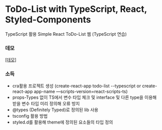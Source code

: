 # ToDo-List with TypeScript, React, Styled-Components

TypeScript 활용 Simple React ToDo-List 웹 (TypeScript 연습)

### 데모

[[데모]](https://leye195.github.io/TS-toDOList/)

### 소득

- cra활용 프로젝트 생성 (create-react-app todo-list --typescript or create-react-app app-name —scripts-version=react-scripts-ts)
- props-Types 없이 TS에서 변수 타입 체크 및 interface 및 다른 type을 이용해 받을 변수 타입 미리 정의해 오류 방지
- @types (Definitely Typed)로 정의된 lib 사용
- tsconfig 활용 방법
- styled.d를 활용해 theme에 정의된 요소들의 타입 정의
